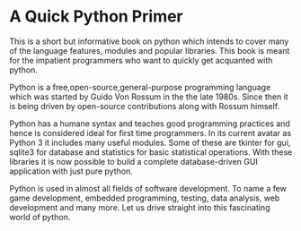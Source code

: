 # A Quick Python Primer

This is a short but informative book on python which intends to cover many of the language features, modules and popular libraries. This book is meant for the impatient programmers who want to quickly get acquanted with python.

Python is a free,open-source,general-purpose programming language which was started by Guido Von Rossum in the the late 1980s. Since then it is being driven by open-source contributions along with Rossum himself. 

Python has a humane syntax and teaches good programming practices and hence is considered ideal for first time programmers. In its current avatar as Python 3 it includes many useful modules. Some of these are tkinter for gui, sqlite3 for database and statistics for basic statistical operations. With these libraries it is now possible to build a complete database-driven GUI application with just pure python.

Python is used in almost all fields of software development. To name a few game development, embedded programming, testing, data analysis, web development and many more. Let us drive straight into this fascinating world of python.

